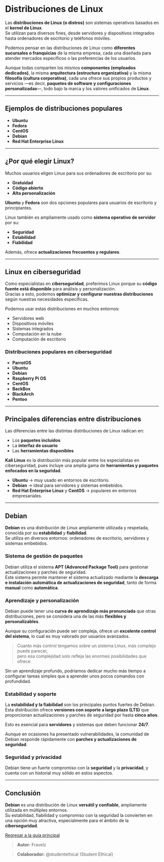 # Distribuciones de Linux

Las **distribuciones de Linux (o distros)** son sistemas operativos basados ​​en el **kernel de Linux**.  
Se utilizan para diversos fines, desde servidores y dispositivos integrados hasta ordenadores de escritorio y teléfonos móviles.

Podemos pensar en las distribuciones de Linux como **diferentes sucursales o franquicias** de la misma empresa, cada una diseñada para atender mercados específicos o las preferencias de los usuarios.  

Aunque todas comparten los mismos **componentes (empleados dedicados)**, la misma **arquitectura (estructura organizativa)** y la misma **filosofía (cultura corporativa)**, cada una ofrece sus propios productos y servicios —es decir, **paquetes de software y configuraciones personalizadas**—, todo bajo la marca y los valores unificados de **Linux**.

---

## Ejemplos de distribuciones populares

- **Ubuntu**
- **Fedora**
- **CentOS**
- **Debian**
- **Red Hat Enterprise Linux**

---

## ¿Por qué elegir Linux?

Muchos usuarios eligen Linux para sus ordenadores de escritorio por su:

- **Gratuidad**
- **Código abierto**
- **Alta personalización**

**Ubuntu** y **Fedora** son dos opciones populares para usuarios de escritorio y principiantes.

Linux también es ampliamente usado como **sistema operativo de servidor** por su:

- **Seguridad**
- **Estabilidad**
- **Fiabilidad**

Además, ofrece **actualizaciones frecuentes y regulares**.

---

## Linux en ciberseguridad

Como especialistas en **ciberseguridad**, preferimos Linux porque su **código fuente está disponible** para análisis y personalización.  
Gracias a esto, podemos **optimizar y configurar nuestras distribuciones** según nuestras necesidades específicas.

Podemos usar estas distribuciones en muchos entornos:

- Servidores web
- Dispositivos móviles
- Sistemas integrados
- Computación en la nube
- Computación de escritorio

### Distribuciones populares en ciberseguridad

- **ParrotOS**
- **Ubuntu**
- **Debian**
- **Raspberry Pi OS**
- **CentOS**
- **BackBox**
- **BlackArch**
- **Pentoo**

---

## Principales diferencias entre distribuciones

Las diferencias entre las distintas distribuciones de Linux radican en:

- Los **paquetes incluidos**
- La **interfaz de usuario**
- Las **herramientas disponibles**

**Kali Linux** es la distribución más popular entre los especialistas en ciberseguridad, pues incluye una amplia gama de **herramientas y paquetes enfocados en la seguridad**.

- **Ubuntu** → muy usado en entornos de escritorio.  
- **Debian** → ideal para servidores y sistemas embebidos.  
- **Red Hat Enterprise Linux** y **CentOS** → populares en entornos empresariales.

---

## Debian

**Debian** es una distribución de Linux ampliamente utilizada y respetada, conocida por su **estabilidad** y **fiabilidad**.  
Se utiliza en diversos entornos: ordenadores de escritorio, servidores y sistemas embebidos.

### Sistema de gestión de paquetes

Debian utiliza el sistema **APT (Advanced Package Tool)** para gestionar actualizaciones y parches de seguridad.  
Este sistema permite mantener el sistema actualizado mediante la **descarga e instalación automática de actualizaciones de seguridad**, tanto de forma **manual** como **automática**.

### Aprendizaje y personalización

Debian puede tener una **curva de aprendizaje más pronunciada** que otras distribuciones, pero se considera una de las más **flexibles y personalizables**.

Aunque su configuración puede ser compleja, ofrece un **excelente control del sistema**, lo cual es muy valorado por usuarios avanzados.

> Cuanto más control tengamos sobre un sistema Linux, más complejo puede parecer,  
> pero esa complejidad solo refleja las enormes posibilidades que ofrece.

Sin un aprendizaje profundo, podríamos dedicar mucho más tiempo a configurar tareas simples que a aprender unos pocos comandos con profundidad.

### Estabilidad y soporte

La **estabilidad y la fiabilidad** son los principales puntos fuertes de Debian.  
Esta distribución ofrece **versiones con soporte a largo plazo (LTS)** que proporcionan actualizaciones y parches de seguridad por hasta **cinco años**.

Esto es esencial para **servidores** y sistemas que deben funcionar **24/7**.

Aunque en ocasiones ha presentado vulnerabilidades, la comunidad de Debian responde rápidamente con **parches y actualizaciones de seguridad**.

### Seguridad y privacidad

Debian tiene un fuerte compromiso con la **seguridad** y la **privacidad**, y cuenta con un historial muy sólido en estos aspectos.

---

## Conclusión

**Debian** es una distribución de Linux **versátil y confiable**, ampliamente utilizada en múltiples entornos.  
Su estabilidad, fiabilidad y compromiso con la seguridad la convierten en una opción muy atractiva, especialmente para el ámbito de la **ciberseguridad**.

[Regresar a la guía principal](https://github.com/FraVelz/Curso-de-Hacking/tree/main?tab=readme-ov-file#informaci%C3%B3n)

> **Autor:** Fravelz

> **Colaborador:** @studentethical (Student Ethical)
